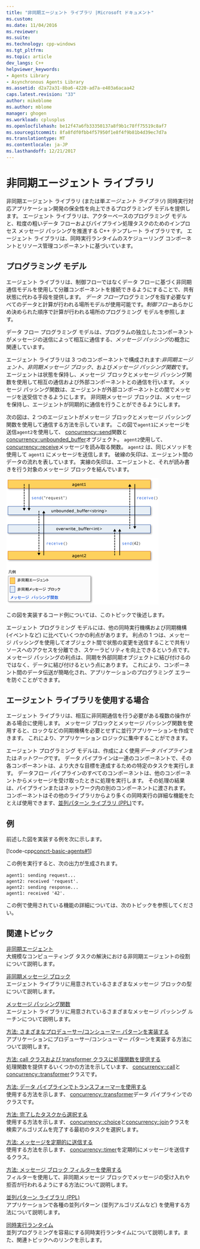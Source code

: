 ```yaml
---
title: "非同期エージェント ライブラリ |Microsoft ドキュメント"
ms.custom: 
ms.date: 11/04/2016
ms.reviewer: 
ms.suite: 
ms.technology: cpp-windows
ms.tgt_pltfrm: 
ms.topic: article
dev_langs: C++
helpviewer_keywords:
- Agents Library
- Asynchronous Agents Library
ms.assetid: d2a72a31-8ba6-4220-ad7a-e403a6acaa42
caps.latest.revision: "33"
author: mikeblome
ms.author: mblome
manager: ghogen
ms.workload: cplusplus
ms.openlocfilehash: be12f47a6fb33350137a8f9b1c78ff75519c8af7
ms.sourcegitcommit: 8fa8fdf0fbb4f57950f1e8f4f9b81b4d39ec7d7a
ms.translationtype: MT
ms.contentlocale: ja-JP
ms.lasthandoff: 12/21/2017
---
```

# <a name="asynchronous-agents-library"></a>非同期エージェント ライブラリ
非同期エージェント ライブラリ (または単*エージェント ライブラリ*) 同時実行対応アプリケーション開発の保全性を向上できるプログラミング モデルを提供します。 エージェント ライブラリは、アクターベースのプログラミング モデルと、粒度の粗いデータ フローおよびパイプライン処理タスクのためのインプロセス メッセージ パッシングを推進する C++ テンプレート ライブラリです。 エージェント ライブラリは、同時実行ランタイムのスケジューリング コンポーネントとリソース管理コンポーネントに基づいています。  
  
## <a name="programming-model"></a>プログラミング モデル  
 エージェント ライブラリは、制御フローではなくデータ フローに基づく非同期通信モデルを使用して分離コンポーネントを接続できるようにすることで、共有状態に代わる手段を提供します。 *データ フロー*プログラミングを指す必要なすべてのデータと計算が行われる場所モデルが使用可能です。*制御フロー*あらかじめ決められた順序で計算が行われる場所のプログラミング モデルを参照します。  
  
 データ フロー プログラミング モデルは、プログラムの独立したコンポーネントがメッセージの送信によって相互に通信する、*メッセージ パッシング*の概念に関連しています。  
  
 エージェント ライブラリは 3 つのコンポーネントで構成されます:*非同期エージェント*、*非同期メッセージ ブロック*、および*メッセージ パッシング関数*です。 エージェントは状態を保持し、メッセージ ブロックとメッセージ パッシング関数を使用して相互の通信および外部コンポーネントとの通信を行います。 メッセージ パッシング関数は、エージェントが外部コンポーネントとの間でメッセージを送受信できるようにします。 非同期メッセージ ブロックは、メッセージを保持し、エージェントが同期的に通信を行うことができるようにします。  
  
 次の図は、2 つのエージェントがメッセージ ブロックとメッセージ パッシング関数を使用して通信する方法を示しています。 この図で`agent1`にメッセージを送信`agent2`を使用して、 [concurrency::send](reference/concurrency-namespace-functions.md#send)関数と[concurrency::unbounded_buffer](reference/unbounded-buffer-class.md)オブジェクト。 `agent2`使用して、 [concurrency::receive](reference/concurrency-namespace-functions.md#receive)メッセージを読み取る関数。 `agent2` は、同じメソッドを使用して `agent1` にメッセージを送信します。 破線の矢印は、エージェント間のデータの流れを表しています。 実線の矢印は、エージェントと、それが読み書きを行う対象のメッセージ ブロックを結んでいます。  
  
 ![エージェント ライブラリのコンポーネント](../../parallel/concrt/media/agent_librarycomp.png "agent_librarycomp")  
  
 この図を実装するコード例については、このトピックで後述します。  
  
 エージェント プログラミング モデルには、他の同時実行機構および同期機構 (イベントなど) に比べていくつかの利点があります。 利点の 1 つは、メッセージ パッシングを使用してオブジェクト間で状態の変更を送信することで共有リソースへのアクセスを分離でき、スケーラビリティを向上できるという点です。 メッセージ パッシングの利点は、同期を外部同期オブジェクトに結び付けるのではなく、データに結び付けるという点にあります。 これにより、コンポーネント間のデータ伝送が簡略化され、アプリケーションのプログラミング エラーを防ぐことができます。  
  
## <a name="when-to-use-the-agents-library"></a>エージェント ライブラリを使用する場合  
 エージェント ライブラリは、相互に非同期通信を行う必要がある複数の操作がある場合に使用します。 メッセージ ブロックとメッセージ パッシング関数を使用すると、ロックなどの同期機構を必要とせずに並行アプリケーションを作成できます。 これにより、アプリケーション ロジックに集中することができます。  
  
 エージェント プログラミング モデルは、作成によく使用*データ パイプライン*または*ネットワーク*です。 データ パイプラインは一連のコンポーネントで、その各コンポーネントは、より大きな目標を達成するための特定のタスクを実行します。 データフロー パイプラインのすべてのコンポーネントは、他のコンポーネントからメッセージを受け取ったときに処理を実行します。 その処理の結果は、パイプラインまたはネットワーク内の別のコンポーネントに渡されます。 コンポーネントはその他のライブラリからより多くの同時実行の詳細な機能をたとえば使用できます、[並列パターン ライブラリ (PPL)](../../parallel/concrt/parallel-patterns-library-ppl.md)です。  
  
## <a name="example"></a>例  
 前述した図を実装する例を次に示します。  
  
 [!code-cpp[concrt-basic-agents#1](../../parallel/concrt/codesnippet/cpp/asynchronous-agents-library_1.cpp)]  
  
 この例を実行すると、次の出力が生成されます。  
  
```Output  
agent1: sending request...  
agent2: received 'request'.  
agent2: sending response...  
agent1: received '42'.  
```  
  
 この例で使用されている機能の詳細については、次のトピックを参照してください。  
  
## <a name="related-topics"></a>関連トピック  
 [非同期エージェント](../../parallel/concrt/asynchronous-agents.md)  
 大規模なコンピューティング タスクの解決における非同期エージェントの役割について説明します。  
  
 [非同期メッセージ ブロック](../../parallel/concrt/asynchronous-message-blocks.md)  
 エージェント ライブラリに用意されているさまざまなメッセージ ブロックの型について説明します。  
  
 [メッセージ パッシング関数](../../parallel/concrt/message-passing-functions.md)  
 エージェント ライブラリに用意されているさまざまなメッセージ パッシング ルーチンについて説明します。  
  
 [方法: さまざまなプロデューサー/コンシューマー パターンを実装する](../../parallel/concrt/how-to-implement-various-producer-consumer-patterns.md)  
 アプリケーションにプロデューサー/コンシューマー パターンを実装する方法について説明します。  
  
 [方法: call クラスおよび transformer クラスに処理関数を提供する](../../parallel/concrt/how-to-provide-work-functions-to-the-call-and-transformer-classes.md)  
 処理関数を提供するいくつかの方法を示しています、 [concurrency::call](../../parallel/concrt/reference/call-class.md)と[concurrency::transformer](../../parallel/concrt/reference/transformer-class.md)クラスです。  
  
 [方法: データ パイプラインでトランスフォーマーを使用する](../../parallel/concrt/how-to-use-transformer-in-a-data-pipeline.md)  
 使用する方法を示します、 [concurrency::transformer](../../parallel/concrt/reference/transformer-class.md)データ パイプラインでのクラスです。  
  
 [方法: 完了したタスクから選択する](../../parallel/concrt/how-to-select-among-completed-tasks.md)  
 使用する方法を示します、 [concurrency::choice](../../parallel/concrt/reference/choice-class.md)と[concurrency::join](../../parallel/concrt/reference/join-class.md)クラスを検索アルゴリズムを完了する最初のタスクを選択します。  
  
 [方法: メッセージを定期的に送信する](../../parallel/concrt/how-to-send-a-message-at-a-regular-interval.md)  
 使用する方法を示します、 [concurrency::timer](../../parallel/concrt/reference/timer-class.md)を定期的にメッセージを送信するクラス。  
  
 [方法: メッセージ ブロック フィルターを使用する](../../parallel/concrt/how-to-use-a-message-block-filter.md)  
 フィルターを使用して、非同期メッセージ ブロックでメッセージの受け入れや拒否が行われるようにする方法について説明します。  
  
 [並列パターン ライブラリ (PPL)](../../parallel/concrt/parallel-patterns-library-ppl.md)  
 アプリケーションで各種の並列パターン (並列アルゴリズムなど) を使用する方法について説明します。  
  
 [同時実行ランタイム](../../parallel/concrt/concurrency-runtime.md)  
 並列プログラミングを容易にする同時実行ランタイムについて説明します。また、関連トピックへのリンクを示します。


